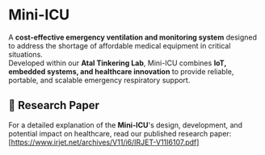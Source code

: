 # Mini-ICU

A **cost-effective emergency ventilation and monitoring system** designed to address the shortage of affordable medical equipment in critical situations.  
Developed within our **Atal Tinkering Lab**, Mini-ICU combines **IoT, embedded systems, and healthcare innovation** to provide reliable, portable, and scalable emergency respiratory support.

## 📄 Research Paper

For a detailed explanation of the **Mini-ICU**'s design, development, and potential impact on healthcare, read our published research paper:  [https://www.irjet.net/archives/V11/i6/IRJET-V11I6107.pdf]

